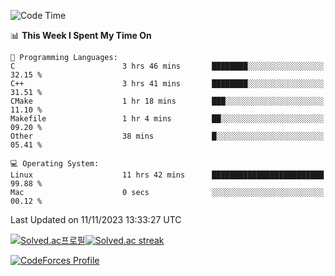
<!--START_SECTION:waka-->
![Code Time](http://img.shields.io/badge/Code%20Time-3%2C056%20hrs%2016%20mins-blue)

📊 **This Week I Spent My Time On** 

```text
💬 Programming Languages: 
C                        3 hrs 46 mins       ████████░░░░░░░░░░░░░░░░░   32.15 % 
C++                      3 hrs 41 mins       ████████░░░░░░░░░░░░░░░░░   31.51 % 
CMake                    1 hr 18 mins        ███░░░░░░░░░░░░░░░░░░░░░░   11.10 % 
Makefile                 1 hr 4 mins         ██░░░░░░░░░░░░░░░░░░░░░░░   09.20 % 
Other                    38 mins             █░░░░░░░░░░░░░░░░░░░░░░░░   05.41 % 

💻 Operating System: 
Linux                    11 hrs 42 mins      █████████████████████████   99.88 % 
Mac                      0 secs              ░░░░░░░░░░░░░░░░░░░░░░░░░   00.12 % 
```


 Last Updated on 11/11/2023 13:33:27 UTC
<!--END_SECTION:waka-->


[![Solved.ac프로필](http://mazassumnida.wtf/api/generate_badge?boj=hckim96)](https://solved.ac/hckim96)[![Solved.ac streak](http://mazandi.herokuapp.com/api?handle=hckim96&theme=dark)](https://solved.ac/hckim96)


[![CodeForces Profile](https://cf.leed.at?id=hckim96)](https://codeforces.com/profile/hckim96)

